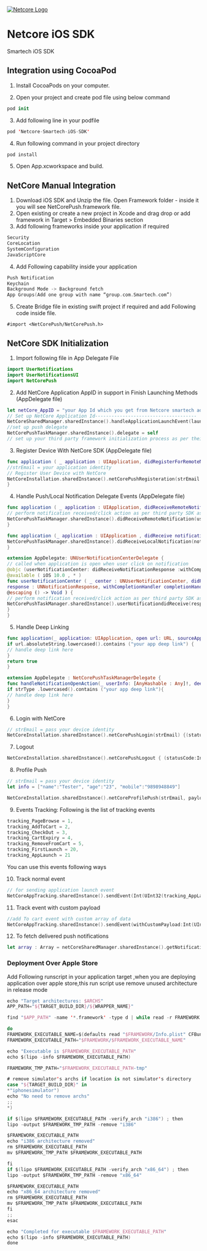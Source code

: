 [![Netcore Logo](https://netcore.in/wp-content/themes/netcore/img/Netcore-new-Logo.png)](http:www.netcore.in)

# Netcore iOS SDK
Smartech iOS SDK


## Integration using CocoaPod
1. Install CocoaPods on your computer.

2. Open your project and create pod file using below command
```swift
pod init
```
3. Add following line in your podfile
```swift
pod 'Netcore-Smartech-iOS-SDK'
```

4. Run following command in your project directory
```swift
pod install
```

5. Open App.xcworkspace and build.

## NetCore Manual Integration
1. Download iOS SDK and Unzip the file. Open Framework folder - inside it you will
see NetCorePush.framework file.
2. Open existing or create a new project in Xcode and drag drop or add framework
in Target > Embedded Binaries section
3. Add following frameworks inside your application if required
```swift
Security
CoreLocation
SystemConfiguration
JavaScriptCore
```
4. Add Following capability inside your application
```swift
Push Notification
Keychain
Background Mode -> Background fetch
App Groups(Add one group with name “group.com.Smartech.com”)
```
5. Create Bridge file in existing swift project if required and add Following code inside file.
```objc
#import <NetCorePush/NetCorePush.h>
```

## NetCore SDK Initialization
1. Import following file in App Delegate File
```swift
import UserNotifications
import UserNotificationsUI
import NetCorePush
```
2. Add NetCore Application AppID in support in Finish Launching Methods
(AppDelegate file)
```swift
let netCore_AppID = "your App Id which you get from Netcore smartech admin panel"
// Set up NetCore Application Id-------------------------------------
NetCoreSharedManager.sharedInstance().handleApplicationLaunchEvent(launchOptions, forApplicationId: netCore_AppID)
//set up push delegate
NetCorePushTaskManager.sharedInstance().delegate = self
// set up your third party framework initialization process as per their document
```
3. Register Device With NetCore SDK (AppDelegate file)
```swift
func application ( _ application : UIApplication, didRegisterForRemoteNotificationsWithDeviceToken deviceToken : Data) {
//strEmail = your application identity
// Register User Device with NetCore
NetCoreInstallation.sharedInstance().netCorePushRegisteration(strEmail as! String!, withDeviceToken: deviceToken) {     (status) in }
}
```

4. Handle Push/Local Notification Delegate Events (AppDelegate file)
```swift
func application ( _ application : UIApplication, didReceiveRemoteNotification userInfo : [ AnyHashable : Any ]) {
// perform notification received/click action as per third party SDK as per their document
NetCorePushTaskManager.sharedInstance().didReceiveRemoteNotification(userInfo)
}

func application (_ application : UIApplication , didReceive notification : UILocalNotification ){
NetCorePushTaskManager.sharedInstance().didReceiveLocalNotification(notification.userInfo)
}

extension AppDelegate: UNUserNotificationCenterDelegate {
// called when application is open when user click on notification
@objc (userNotificationCenter: didReceiveNotificationResponse :withCompletionHandler:)
@available ( iOS 10.0 , * )
func userNotificationCenter ( _ center : UNUserNotificationCenter, didReceive
response : UNNotificationResponse, withCompletionHandler completionHandler :
@escaping () -> Void ) {
// perform notification received/click action as per third party SDK as per their document
NetCorePushTaskManager.sharedInstance().userNotificationdidReceive(response)
}
}
```
5. Handle Deep Linking
```swift
func application(_ application: UIApplication, open url: URL, sourceApplication: String?, annotation: Any) -> Bool {
if url.absoluteString.lowercased().contains ("your app deep link") {
// handle deep link here
}
return true
}

extension AppDelegate : NetCorePushTaskManagerDelegate {
func handleNotificationOpenAction(_ userInfo: [AnyHashable : Any]!, deepLinkType strType: String!) {
if strType .lowercased().contains ("your app deep link"){
// handle deep link here
}
}
```
6. Login with NetCore
```swift
// strEmail = pass your device identity
NetCoreInstallation.sharedInstance().netCorePushLogin(strEmail) {(statusCode:Int) in }
```
7. Logout
```swift
NetCoreInstallation.sharedInstance().netCorePushLogout { (statusCode:Int) in }
```
8. Profile Push
```swift
// strEmail = pass your device identity
let info = ["name":"Tester", "age":"23", "mobile":"9898948849"]

NetCoreInstallation.sharedInstance().netCoreProfilePush(strEmail, payload: ino, block: nil)
```
9. Events Tracking:
Following is the list of tracking events
```swift
tracking_PageBrowse = 1,
tracking_AddToCart = 2,
tracking_CheckOut = 3,
tracking_CartExpiry = 4,
tracking_RemoveFromCart = 5,
tracking_FirstLaunch = 20,
tracking_AppLaunch = 21
```
You can use this events following ways

10. Track normal event
```swift
// for sending application launch event
NetCoreAppTracking.sharedInstance().sendEvent(Int(UInt32(tracking_AppLaunch.rawValue)), block: nil)
```
11. Track event with custom payload
```swift
//add To cart event with custom array of data
NetCoreAppTracking.sharedInstance().sendEvent(withCustomPayload:Int(UInt32(tracking_PageBrowse.rawValue)), payload: arrayAddToCart , block: nil)#
```
12. To fetch delivered push notifications
```swift
let array : Array = netCoreSharedManager.sharedInstance().getNotifications()
```

### Deployment Over Apple Store
Add Following runscript in your application target ,when you are deploying application
over apple store,this run script use remove unused architecture in release mode
```swift
echo "Target architectures: $ARCHS"
APP_PATH="${TARGET_BUILD_DIR}/${WRAPPER_NAME}"

find "$APP_PATH" -name '*.framework' -type d | while read -r FRAMEWORK

do
FRAMEWORK_EXECUTABLE_NAME=$(defaults read "$FRAMEWORK/Info.plist" CFBundleExecutable)
FRAMEWORK_EXECUTABLE_PATH="$FRAMEWORK/$FRAMEWORK_EXECUTABLE_NAME"

echo "Executable is $FRAMEWORK_EXECUTABLE_PATH"
echo $(lipo -info $FRAMEWORK_EXECUTABLE_PATH)

FRAMEWORK_TMP_PATH="$FRAMEWORK_EXECUTABLE_PATH-tmp"

# remove simulator's archs if location is not simulator's directory
case "${TARGET_BUILD_DIR}" in
*"iphonesimulator")
echo "No need to remove archs"
;;
*)

if $(lipo $FRAMEWORK_EXECUTABLE_PATH -verify_arch "i386") ; then
lipo -output $FRAMEWORK_TMP_PATH -remove "i386"

$FRAMEWORK_EXECUTABLE_PATH
echo "i386 architecture removed"
rm $FRAMEWORK_EXECUTABLE_PATH
mv $FRAMEWORK_TMP_PATH $FRAMEWORK_EXECUTABLE_PATH

fi
if $(lipo $FRAMEWORK_EXECUTABLE_PATH -verify_arch "x86_64") ; then
lipo -output $FRAMEWORK_TMP_PATH -remove "x86_64"

$FRAMEWORK_EXECUTABLE_PATH
echo "x86_64 architecture removed"
rm $FRAMEWORK_EXECUTABLE_PATH
mv $FRAMEWORK_TMP_PATH $FRAMEWORK_EXECUTABLE_PATH
fi
;;
esac

echo "Completed for executable $FRAMEWORK_EXECUTABLE_PATH"
echo $(lipo -info $FRAMEWORK_EXECUTABLE_PATH)
done
```

